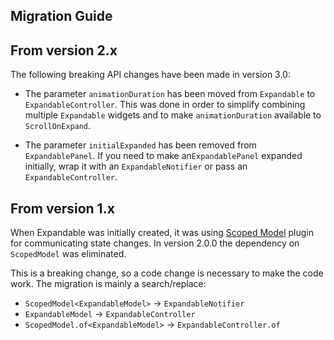 ## Migration Guide

## From version 2.x

The following breaking API changes have been made in version 3.0:

- The parameter `animationDuration` has been moved from `Expandable` to `ExpandableController`.
  This was done in order to simplify combining multiple `Expandable` widgets and 
  to make `animationDuration` available to `ScrollOnExpand`. 

- The parameter `initialExpanded` has been removed from `ExpandablePanel`.
  If you need to make an`ExpandablePanel` expanded initially, wrap it with an `ExpandableNotifier`
  or pass an `ExpandableController`. 


## From version 1.x

When Expandable was initially created, it was using [Scoped Model](https://pub.dartlang.org/packages/scoped_model) plugin
for communicating state changes. In version 2.0.0 the dependency on `ScopedModel` was eliminated.

This is a breaking change, so a code change is necessary to make the code work. 
The migration is mainly a search/replace:

- `ScopedModel<ExpandableModel>` -> `ExpandableNotifier`
- `ExpandableModel` -> `ExpandableController`
- `ScopedModel.of<ExpandableModel>` -> `ExpandableController.of`

